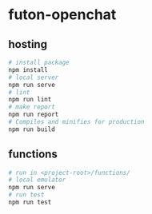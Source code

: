 # futon-openchat

## hosting
```sh
# install package
npm install
# local server
npm run serve
# lint
npm run lint
# make report
npm run report
# Compiles and minifies for production
npm run build
```

## functions
```sh
# run in <project-root>/functions/
# local emulator
npm run serve
# run test
npm run test
```
